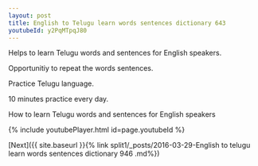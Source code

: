 ```yaml
---
layout: post
title: English to Telugu learn words sentences dictionary 643 
youtubeId: y2PqMTpqJ80
---
```

 
 
Helps to learn Telugu words and sentences for English speakers.

Opportunitiy to repeat the words sentences. 

Practice Telugu language. 
 
10 minutes practice every day. 
 
How to learn Telugu words and sentences for English speakers 
 
{% include youtubePlayer.html id=page.youtubeId %}
 
 
[Next]({{ site.baseurl }}{% link  split1/_posts/2016-03-29-English to telugu learn words sentences dictionary 946 .md%})
 
